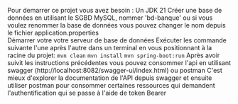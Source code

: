 Pour demarrer ce projet vous avez besoin :
Un JDK 21
Créer une base de données en utilisant le SGBD MySQL, nommer 'bd-banque' ou si vous voulez renommer la base de données vous pouvez changer le nom depuis le fichier application.properties  
Démarrer votre votre serveur de base de données
Exécuter les commande suivante l'une après l'autre dans un terminal en vous positionnant à la racine du projet:
`mvn clean`
`mvn install`
`mvn spring-boot:run`
Après avoir suivit les instructions précédentes vous pouvez consommer l'api en utilisant swagger (http://localhost:8082/swagger-ui/index.html) ou postman
C'est mieux d'explorer la documentation de l'API depuis swagger et ensuite utiliser postman pour consommer certaines ressources qui demandent l'authentification qui se passe à l'aide de token Bearer 
